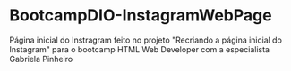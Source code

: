 # BootcampDIO-InstagramWebPage
Página inicial do Instragram feito no projeto "Recriando a página inicial do Instagram" para o bootcamp HTML Web Developer com a especialista Gabriela Pinheiro
